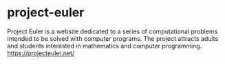 # project-euler
Project Euler is a website dedicated to a series of computational problems intended to be solved with computer programs.
The project attracts adults and students interested in mathematics and computer programming.
https://projecteuler.net/
